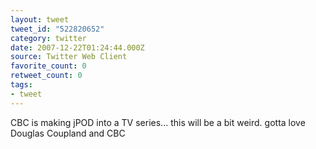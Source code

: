 ```yaml
---
layout: tweet
tweet_id: "522820652"
category: twitter
date: 2007-12-22T01:24:44.000Z
source: Twitter Web Client
favorite_count: 0
retweet_count: 0
tags:
- tweet
---
```


CBC is making jPOD into a TV series... this will be a bit weird. gotta love Douglas Coupland and CBC
